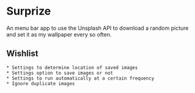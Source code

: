 # Surprize
An menu bar app to use the Unsplash API to download a random picture and set it as my wallpaper every so often.

## Wishlist
    * Settings to determine location of saved images
    * Settings option to save images or not
    * Settings to run automatically at a certain frequency
    * Ignore duplicate images
